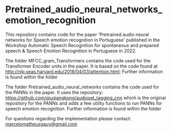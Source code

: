 # Pretrained_audio_neural_networks_emotion_recognition
This repository contains code for the paper 'Pretrained audio neural networks for Speech emotion recognition in Portuguese' published in the Workshop Automatic Speech Recognition for spontaneous and prepared speech & Speech Emotion Recognition in Portuguese in 2022.

The folder MFCC_gram_Transformers contains the code used for the Transformer Encoder units in the paper. It is based on the code found at http://nlp.seas.harvard.edu/2018/04/03/attention.html; Further information is found within the folder

The folder Pretrained_audio_neural_networks contains the code used for the PANNs in the paper. It uses the repository: https://github.com/qiuqiangkong/audioset_tagging_cnn which is the original repository for the PANNs and adds a few utility functions to run PANNs for speech emotion recognition. Further information is found within the folder

For questions regarding the implementation please contact: marcelomatheusgauy@gmail.com

